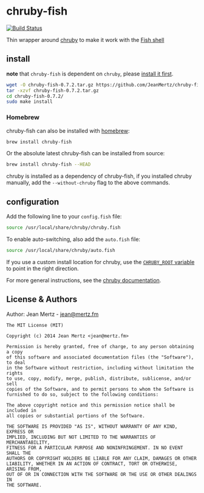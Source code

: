 # chruby-fish

[![Build Status](http://img.shields.io/travis/JeanMertz/chruby-fish.svg)][ci]

Thin wrapper around [chruby][] to make it work with the [Fish shell][]

## install

**note** that `chruby-fish` is dependent on `chruby`, please
[install it first][].

```bash
wget -O chruby-fish-0.7.2.tar.gz https://github.com/JeanMertz/chruby-fish/archive/v0.7.2.tar.gz
tar -xzvf chruby-fish-0.7.2.tar.gz
cd chruby-fish-0.7.2/
sudo make install
```

### Homebrew

chruby-fish can also be installed with [homebrew][]:

```sh
brew install chruby-fish
```

Or the absolute latest chruby-fish can be installed from source:

```sh
brew install chruby-fish --HEAD
```

chruby is installed as a dependency of chruby-fish, if you installed chruby
manually, add the `--without-chruby` flag to the above commands.

## configuration

Add the following line to your `config.fish` file:

```sh
source /usr/local/share/chruby/chruby.fish
```

To enable auto-switching, also add the `auto.fish` file:

```sh
source /usr/local/share/chruby/auto.fish
```

If you use a custom install location for chruby, use the
[`CHRUBY_ROOT` variable][chruby_root] to point in the right direction.

For more general instructions, see the [chruby documentation][].

## License & Authors

Author: Jean Mertz - jean@mertz.fm

```text
The MIT License (MIT)

Copyright (c) 2014 Jean Mertz <jean@mertz.fm>

Permission is hereby granted, free of charge, to any person obtaining a copy
of this software and associated documentation files (the "Software"), to deal
in the Software without restriction, including without limitation the rights
to use, copy, modify, merge, publish, distribute, sublicense, and/or sell
copies of the Software, and to permit persons to whom the Software is
furnished to do so, subject to the following conditions:

The above copyright notice and this permission notice shall be included in
all copies or substantial portions of the Software.

THE SOFTWARE IS PROVIDED "AS IS", WITHOUT WARRANTY OF ANY KIND, EXPRESS OR
IMPLIED, INCLUDING BUT NOT LIMITED TO THE WARRANTIES OF MERCHANTABILITY,
FITNESS FOR A PARTICULAR PURPOSE AND NONINFRINGEMENT. IN NO EVENT SHALL THE
AUTHORS OR COPYRIGHT HOLDERS BE LIABLE FOR ANY CLAIM, DAMAGES OR OTHER
LIABILITY, WHETHER IN AN ACTION OF CONTRACT, TORT OR OTHERWISE, ARISING FROM,
OUT OF OR IN CONNECTION WITH THE SOFTWARE OR THE USE OR OTHER DEALINGS IN
THE SOFTWARE.
```

[ci]: http://travis-ci.org/JeanMertz/chruby-fish
[gittip]: https://www.gittip.com/JeanMertz
[chruby]: https://github.com/postmodern/chruby
[fish shell]: http://fishshell.com
[install it first]: https://github.com/postmodern/chruby#install
[homebrew]: http://brew.sh/
[chruby_root]: https://github.com/JeanMertz/chruby-fish/blob/ad62361884941067485df6c417959cdc2a42c182/share/chruby/chruby.fish#L33-L34
[chruby documentation]: https://github.com/postmodern/chruby#chruby
